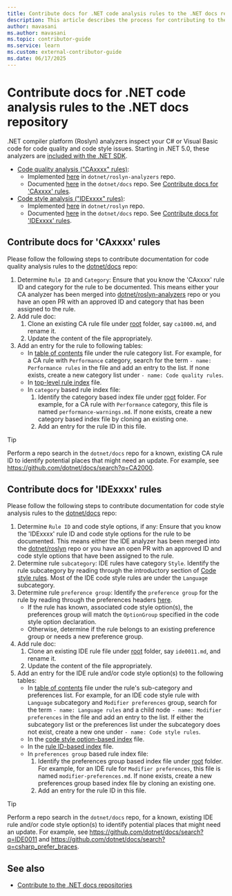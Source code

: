```yaml
---
title: Contribute docs for .NET code analysis rules to the .NET docs repository
description: This article describes the process for contributing to the articles and code samples for .NET code analysis rules in the .NET docs repository.
author: mavasani
ms.author: mavasani
ms.topic: contributor-guide
ms.service: learn
ms.custom: external-contributor-guide
ms.date: 06/17/2025
---
```

# Contribute docs for .NET code analysis rules to the .NET docs repository

.NET compiler platform (Roslyn) analyzers inspect your C# or Visual Basic code for code quality and code style issues. Starting in .NET 5.0, these analyzers are [included with the .NET SDK](/dotnet/fundamentals/code-analysis/overview).

- [Code quality analysis ("CAxxxx" rules)](/dotnet/fundamentals/code-analysis/overview#code-quality-analysis):
  - Implemented [here](https://github.com/dotnet/roslyn-analyzers/tree/main/src/NetAnalyzers) in `dotnet/roslyn-analyzers` repo.
  - Documented [here](https://github.com/dotnet/docs/blob/main/docs/fundamentals/code-analysis/quality-rules) in the `dotnet/docs` repo. See [Contribute docs for 'CAxxxx' rules](#contribute-docs-for-caxxxx-rules).
- [Code style analysis ("IDExxxx" rules)](/dotnet/fundamentals/code-analysis/overview#code-style-analysis):
  - Implemented [here](https://github.com/dotnet/roslyn/tree/main/src/Analyzers) in `dotnet/roslyn` repo.
  - Documented [here](https://github.com/dotnet/docs/blob/main/docs/fundamentals/code-analysis/style-rules) in the `dotnet/docs` repo. See [Contribute docs for 'IDExxxx' rules](#contribute-docs-for-idexxxx-rules).

## Contribute docs for 'CAxxxx' rules

Please follow the following steps to contribute documentation for code quality analysis rules to the [dotnet/docs](https://github.com/dotnet/docs) repo:

1. Determine `Rule ID` and `Category`: Ensure that you know the 'CAxxxx' rule ID and category for the rule to be documented. This means either your CA analyzer has been merged into [dotnet/roslyn-analyzers](https://github.com/dotnet/roslyn-analyzers) repo or you have an open PR with an approved ID and category that has been assigned to the rule.
2. Add rule doc:
   1. Clone an existing CA rule file under [root](https://github.com/dotnet/docs/blob/main/docs/fundamentals/code-analysis/quality-rules) folder, say `ca1000.md`, and rename it.
   2. Update the content of the file appropriately.
3. Add an entry for the rule to following tables:
   - In [table of contents](https://github.com/dotnet/docs/blob/main/docs/fundamentals/toc.yml) file under the rule category list. For example, for a CA rule with `Performance` category, search for the term `- name: Performance rules` in the file and add an entry to the list. If none exists, create a new category list under `- name: Code quality rules`.
   - In [top-level rule index](https://github.com/dotnet/docs/blob/main/docs/fundamentals/code-analysis/quality-rules/index.md) file.
   - In `category` based rule index file:
     1. Identify the category based index file under [root](https://github.com/dotnet/docs/blob/main/docs/fundamentals/code-analysis/quality-rules) folder. For example, for a CA rule with `Performance` category, this file is named `performance-warnings.md`. If none exists, create a new category based index file by cloning an existing one.
     2. Add an entry for the rule ID in this file.

> [!TIP]
> Perform a repo search in the `dotnet/docs` repo for a known, existing CA rule ID to identify potential places that might need an update. For example, see <https://github.com/dotnet/docs/search?q=CA2000>.

## Contribute docs for 'IDExxxx' rules

Please follow the following steps to contribute documentation for code style analysis rules to the [dotnet/docs](https://github.com/dotnet/docs) repo:

1. Determine `Rule ID` and code style options, if any: Ensure that you know the 'IDExxxx' rule ID and code style options for the rule to be documented. This means either the IDE analyzer has been merged into the [dotnet/roslyn](https://github.com/dotnet/roslyn) repo or you have an open PR with an approved ID and code style options that have been assigned to the rule.
2. Determine rule `subcategory`: IDE rules have category `Style`. Identify the rule subcategory by reading through the introductory section of [Code style rules](/dotnet/fundamentals/code-analysis/style-rules/index). Most of the IDE code style rules are under the `Language` subcategory.
3. Determine rule `preference group`: Identify the `preference group` for the rule by reading through the preferences headers [here](/dotnet/fundamentals/code-analysis/style-rules/language-rules#net-style-rules).
   - If the rule has known, associated code style option(s), the preferences group will match the `OptionGroup` specified in the code style option declaration.
   - Otherwise, determine if the rule belongs to an existing preference group or needs a new preference group.
4. Add rule doc:
   1. Clone an existing IDE rule file under [root](https://github.com/dotnet/docs/blob/main/docs/fundamentals/code-analysis/style-rules) folder, say `ide0011.md`, and rename it.
   2. Update the content of the file appropriately.
5. Add an entry for the IDE rule and/or code style option(s) to the following tables:
   - In [table of contents](https://github.com/dotnet/docs/blob/main/docs/fundamentals/toc.yml) file under the rule's sub-category and preferences list. For example, for an IDE code style rule with `Language` subcategory and `Modifier preferences` group, search for the term `- name: Language rules` and a child node `- name: Modifier preferences` in the file and add an entry to the list. If either the subcategory list or the preferences list under the subcategory does not exist, create a new one under `- name: Code style rules`.
   - In the [code style option-based index](https://github.com/dotnet/docs/blob/main/docs/fundamentals/code-analysis/style-rules/language-rules.md) file.
   - In the [rule ID-based index](https://github.com/dotnet/docs/blob/main/docs/fundamentals/code-analysis/style-rules/index.md) file.
   - In `preferences group` based rule index file:
     1. Identify the preferences group based index file under [root](https://github.com/dotnet/docs/blob/main/docs/fundamentals/code-analysis/style-rules) folder. For example, for an IDE rule for `Modifier preferences`, this file is named `modifier-preferences.md`. If none exists, create a new preferences group based index file by cloning an existing one.
     2. Add an entry for the rule ID in this file.

> [!TIP]
> Perform a repo search in the `dotnet/docs` repo, for a known, existing IDE rule and/or code style option(s) to identify potential places that might need an update. For example, see <https://github.com/dotnet/docs/search?q=IDE0011> and <https://github.com/dotnet/docs/search?q=csharp_prefer_braces>.

## See also

- [Contribute to the .NET docs repositories](dotnet-contribute.md)
